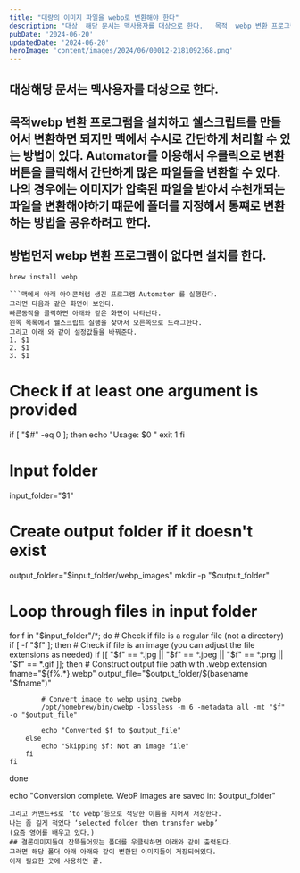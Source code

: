 ```yaml
---
title: "대량의 이미지 파일을 webp로 변환해야 한다"
description: "대상  해당 문서는 맥사용자를 대상으로 한다.   목적  webp 변환 프로그램을 설치하고 쉘스크립트를 만들어서 변환하면 되지만 맥에서 수시로 간단하게 처리할 수 있는 방법이 있다. Automator를 이용해서 우클릭으로 변환버튼을 클릭해서 간단하게 많은 파일들을 변환할 수 있다. 나의..."
pubDate: '2024-06-20'
updatedDate: '2024-06-20'
heroImage: 'content/images/2024/06/00012-2181092368.png'
---
```


## 대상해당 문서는 맥사용자를 대상으로 한다.
## 목적webp 변환 프로그램을 설치하고 쉘스크립트를 만들어서 변환하면 되지만 맥에서 수시로 간단하게 처리할 수 있는 방법이 있다. Automator를 이용해서 우클릭으로 변환버튼을 클릭해서 간단하게 많은 파일들을 변환할 수 있다. 나의 경우에는 이미지가 압축된 파일을 받아서 수천개되는 파일을 변환해야하기 떄문에 폴더를 지정해서 통쨰로 변환하는 방법을 공유하려고 한다.
## 방법먼저 webp 변환 프로그램이 없다면 설치를 한다.
```
brew install webp

```맥에서 아래 아이콘처럼 생긴 프로그램 Automater 를 실행한다.
그러면 다음과 같은 화면이 보인다.
빠른동작을 클릭하면 아래와 같은 화면이 나타난다.
왼쪽 목록에서 쉘스크립트 실행을 찾아서 오른쪽으로 드래그한다.
그리고 아래 와 같이 설정값들을 바꿔준다.
1. $1
2. $1
3. $1
```
# Check if at least one argument is provided
if [ "$#" -eq 0 ]; then
    echo "Usage: $0 <folder>"
    exit 1
fi

# Input folder
input_folder="$1"

# Create output folder if it doesn't exist
output_folder="$input_folder/webp_images"
mkdir -p "$output_folder"

# Loop through files in input folder
for f in "$input_folder"/*; do
    # Check if file is a regular file (not a directory)
    if [ -f "$f" ]; then
        # Check if file is an image (you can adjust the file extensions as needed)
        if [[ "$f" == *.jpg || "$f" == *.jpeg || "$f" == *.png || "$f" == *.gif ]]; then
            # Construct output file path with .webp extension
            fname="${f%.*}.webp"
            output_file="$output_folder/$(basename "$fname")"
            
            # Convert image to webp using cwebp
            /opt/homebrew/bin/cwebp -lossless -m 6 -metadata all -mt "$f" -o "$output_file"
            
            echo "Converted $f to $output_file"
        else
            echo "Skipping $f: Not an image file"
        fi
    fi
done

echo "Conversion complete. WebP images are saved in: $output_folder"

```그러면 아래 이미지 처럼 설정이 된다.
그리고 커맨드+s로 ‘to webp’등으로 적당한 이름을 지어서 저장한다.
나는 좀 길게 적었다 ‘selected folder then transfer webp’
(요즘 영어를 배우고 있다.)
## 결론이미지들이 잔뜩들어있는 폴더를 우클릭하면 아래와 같이 출력된다.
그러면 해당 폴더 아래 아래와 같이 변환된 이미지들이 저장되어있다.
이제 필요한 곳에 사용하면 끝.